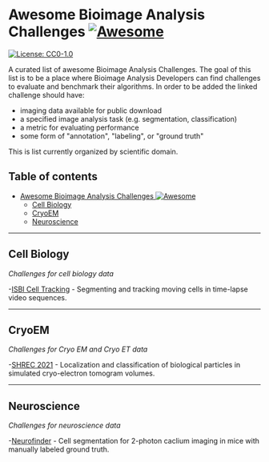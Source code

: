 # Awesome Bioimage Analysis Challenges [![Awesome](https://cdn.rawgit.com/sindresorhus/awesome/d7305f38d29fed78fa85652e3a63e154dd8e8829/media/badge.svg)](https://github.com/sindresorhus/awesome)
[![License: CC0-1.0](https://img.shields.io/badge/license-CC0--1.0-lightgrey)](https://creativecommons.org/publicdomain/zero/1.0/)

A curated list of awesome Bioimage Analysis Challenges. The goal of this list is to be a place where Bioimage Analysis Developers can find challenges to evaluate and benchmark their algorithms. In order to be added the linked challenge should have:

- imaging data available for public download
- a specified image analysis task (e.g. segmentation, classification)
- a metric for evaluating performance
- some form of "annotation", "labeling", or "ground truth"

This is list currently organized by scientific domain.

## Table of contents
- [Awesome Bioimage Analysis Challenges ![Awesome](https://cdn.rawgit.com/sindresorhus/awesome/d7305f38d29fed78fa85652e3a63e154dd8e8829/media/badge.svg)](#awesome-bioimage-analysis-challenges-)
  - [Cell Biology](#cell-biology)
  - [CryoEM](#cryoem)
  - [Neuroscience](#neuroscience)

---

## Cell Biology

*Challenges for cell biology data*

-[ISBI Cell Tracking](http://celltrackingchallenge.net/) - Segmenting and tracking moving cells in time-lapse video sequences.

---

## CryoEM

*Challenges for Cryo EM and Cryo ET data*

-[SHREC 2021](https://www.shrec.net/cryo-et/) - Localization and classification of biological particles in simulated cryo-electron tomogram volumes.

---

## Neuroscience

*Challenges for neuroscience data*

-[Neurofinder](http://neurofinder.codeneuro.org/) - Cell segmentation for 2-photon caclium imaging in mice with manually labeled ground truth.

